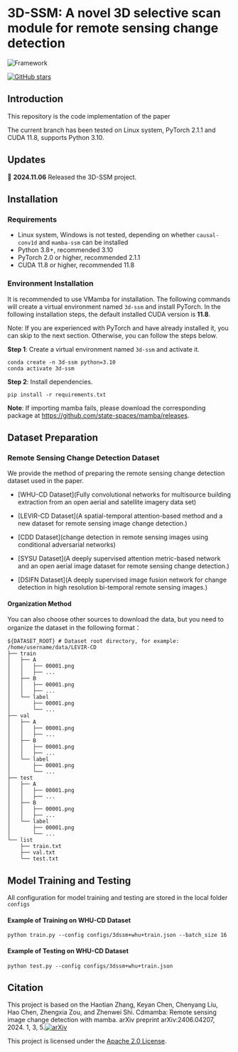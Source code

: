 # 3D-SSM: A novel 3D selective scan module for remote sensing change detection

![Framework](https://cdn.jsdelivr.net/gh/LonelyProceduralApe/BlogImage@main/2024/11_8117ee91f006d8850a58bb8ff608b868.png)

[![GitHub stars](https://badgen.net/github/stars/JingchengZeng/3D-SSM)](https://github.com/JingchengZeng/3D-SSM)


## Introduction

This repository is the code implementation of the paper 

The current branch has been tested on Linux system, PyTorch 2.1.1 and CUDA 11.8, supports Python 3.10.


## Updates

🌟 **2024.11.06** Released the 3D-SSM project.

## Installation

### Requirements

- Linux system, Windows is not tested, depending on whether `causal-conv1d` and `mamba-ssm` can be installed
- Python 3.8+, recommended 3.10
- PyTorch 2.0 or higher, recommended 2.1.1
- CUDA 11.8 or higher, recommended 11.8

### Environment Installation

It is recommended to use VMamba for installation. The following commands will create a virtual environment named `3d-ssm` and install PyTorch. In the following installation steps, the default installed CUDA version is **11.8**. 

Note: If you are experienced with PyTorch and have already installed it, you can skip to the next section. Otherwise, you can follow the steps below.

**Step 1**: Create a virtual environment named `3d-ssm` and activate it.

```shell
conda create -n 3d-ssm python=3.10
conda activate 3d-ssm
```

**Step 2**: Install dependencies.

```shell
pip install -r requirements.txt
```
**Note**: If importing mamba fails, please download the corresponding package at https://github.com/state-spaces/mamba/releases.

## Dataset Preparation


### Remote Sensing Change Detection Dataset

We provide the method of preparing the remote sensing change detection dataset used in the paper.

- [WHU-CD Dataset](Fully convolutional networks for multisource building extraction from an open aerial and satellite imagery data set)

- [LEVIR-CD Dataset](A spatial-temporal attention-based method and a new dataset for remote sensing image change detection.)

- [CDD Dataset](change detection in remote sensing images using conditional adversarial networks)
- [SYSU Dataset](A deeply supervised attention metric-based network and an open aerial image dataset for remote sensing change detection.)
- [DSIFN Dataset](A deeply supervised image fusion network for change detection in high resolution bi-temporal remote sensing images.)


#### Organization Method

You can also choose other sources to download the data, but you need to organize the dataset in the following format：

```
${DATASET_ROOT} # Dataset root directory, for example: /home/username/data/LEVIR-CD
├── train
│   ├── A
│   │   ├── 00001.png
│   │	├── ...
│   ├── B
│   │   ├── 00001.png
│   │	├── ...
│   └── label
│   	├── 00001.png
│   	└── ...
├── val
│   ├── A
│   │   ├── 00001.png
│   │	├── ...
│   ├── B
│   │   ├── 00001.png
│   │	├── ...
│   └── label
│   	├── 00001.png
│   	└── ...
├── test
│   ├── A
│   │   ├── 00001.png
│   │	├── ...
│   ├── B
│   │   ├── 00001.png
│   │	├── ...
│   └── label
│   	├── 00001.png
│   	└── ...
└── list
    ├── train.txt
    ├── val.txt
    └── test.txt
```

## Model Training and Testing

All configuration for model training and testing are stored in the local folder `configs`

#### Example of Training on WHU-CD Dataset

```shell
python train.py --config configs/3dssm+whu+train.json --batch_size 16
```

#### Example of Testing on WHU-CD Dataset

```shell
python test.py --config configs/3dssm+whu+train.json
```
## Citation

This project is based on the Haotian Zhang, Keyan Chen, Chenyang Liu, Hao Chen, Zhengxia Zou, and Zhenwei Shi. Cdmamba: Remote sensing image change detection with mamba. arXiv preprint arXiv:2406.04207, 2024. 1, 3, 5.[![arXiv](https://img.shields.io/badge/arXiv-2406.04207-b31b1b.svg)](https://arxiv.org/abs/2406.04207)

This project is licensed under the [Apache 2.0 License](LICENSE).
